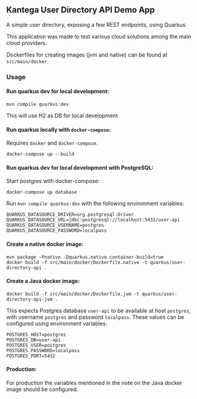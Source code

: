 ## Kantega User Directory API Demo App

A simple user directory, exposing a few REST endpoints, using Quarkus. 

This application was made to test various cloud solutions among the main cloud providers.

Dockerfiles for creating images (jvm and native) can be found at `src/main/docker`.

### Usage
#### Run quarkus dev for local development:
```shell script
mvn compile quarkus:dev
```

This will use H2 as DB for local development.

#### Run quarkus locally with `docker-compose`:
Requires `docker` and `docker-compose`. 
```shell script
docker-compose up --build
```

#### Run quarkus dev for local development with PostgreSQL:
Start postgres with docker-compose:
```shell script
docker-compose up database
```

Run `mvn compile quarkus:dev` with the following environment variables:
```shell script
QUARKUS_DATASOURCE_DRIVER=org.postgresql.Driver
QUARKUS_DATASOURCE_URL=jdbc:postgresql://localhost:5432/user-api
QUARKUS_DATASOURCE_USERNAME=postgres
QUARKUS_DATASOURCE_PASSWORD=localpass
```

#### Create a native docker image:
```shell script
mvn package -Pnative -Dquarkus.native.container-build=true
docker build -f src/main/docker/Dockerfile.native -t quarkus/user-directory-api .
```

#### Create a Java docker image:
```shell script
docker build -f src/main/docker/Dockerfile.jvm -t quarkus/user-directory-api-jvm .
```

This expects Postgres database `user-api` to be available at host `postgres`, with username `postgres` and password `localpass`.
These values can be configured using environment variables:

```shell script
POSTGRES_HOST=postgres
POSTGRES_DB=user-api
POSTGRES_USER=postgres
POSTGRES_PASSWORD=localpass
POSTGRES_PORT=5432
```

#### Production:

For production the variables mentioned in the note on the Java docker image should be configured. 
